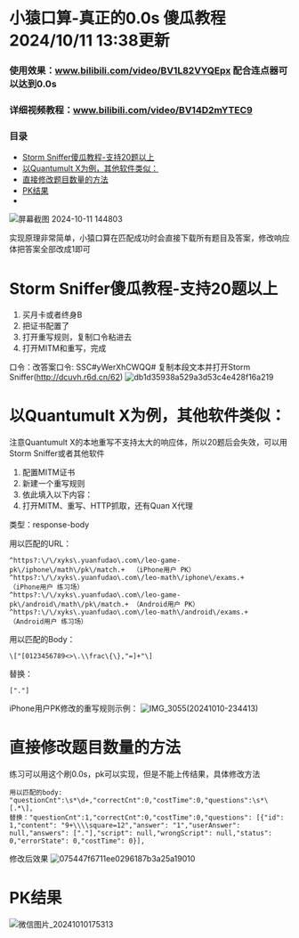 # 小猿口算-真正的0.0s 傻瓜教程 2024/10/11 13:38更新

### 使用效果：www.bilibili.com/video/BV1L82VYQEpx 配合连点器可以达到0.0s
### 详细视频教程：www.bilibili.com/video/BV14D2mYTEC9
### 目录
- [Storm Sniffer傻瓜教程-支持20题以上](#storm-sniffer-------20----)
- [以Quantumult X为例，其他软件类似：](#-quantumult-x----------)
- [直接修改题目数量的方法](#-----------)
- [PK结果](#-----)
- 
![屏幕截图 2024-10-11 144803](https://github.com/user-attachments/assets/5ae735ae-330d-41af-a704-f47dbc22ed62)

实现原理非常简单，小猿口算在匹配成功时会直接下载所有题目及答案，修改响应体把答案全部改成1即可

# Storm Sniffer傻瓜教程-支持20题以上
1. 买月卡或者终身B
2. 把证书配置了
3. 打开重写规则，复制口令粘进去
4. 打开MITM和重写，完成

口令：改答案口令: SSC#yWerXhCWQQ# 复制本段文本并打开Storm Sniffer(http://dcuvh.r6d.cn/62)
![db1d35938a529a3d53c4e428f16a219](https://github.com/user-attachments/assets/fcd75c46-f530-4c20-a2fa-781afb6dd7f3)


# 以Quantumult X为例，其他软件类似：

注意Quantumult X的本地重写不支持太大的响应体，所以20题后会失效，可以用Storm Sniffer或者其他软件
1. 配置MITM证书
2. 新建一个重写规则
3. 依此填入以下内容：
4. 打开MITM、重写、HTTP抓取，还有Quan X代理

类型：response-body

用以匹配的URL：
```
^https?:\/\/xyks\.yuanfudao\.com\/leo-game-pk\/iphone\/math\/pk\/match.+  （iPhone用户 PK）
^https?:\/\/xyks\.yuanfudao\.com\/leo-math\/iphone\/exams.+               （iPhone用户 练习场）
^https?:\/\/xyks\.yuanfudao\.com\/leo-game-pk\/android\/math\/pk\/match.+ （Android用户 PK）
^https?:\/\/xyks\.yuanfudao\.com\/leo-math\/android\/exams.+              （Android用户 练习场）
```
用以匹配的Body：
```
\["[0123456789<>\.\\frac\{\},"=]+"\]
```
替换：
```
["."]
```

iPhone用户PK修改的重写规则示例：
![IMG_3055(20241010-234413)](https://github.com/user-attachments/assets/8c443a8a-8d45-42ae-bd3d-906b6a29c461)

# 直接修改题目数量的方法
练习可以用这个刷0.0s，pk可以实现，但是不能上传结果，具体修改方法
```
用以匹配的body: "questionCnt":\s*\d+,"correctCnt":0,"costTime":0,"questions":\s*\[.*\],
替换："questionCnt":1,"correctCnt":0,"costTime":0,"questions": [{"id": 1,"content": "9+\\\\square=12","answer": "1","userAnswer": null,"answers": ["."],"script": null,"wrongScript": null,"status": 0,"errorState": 0,"costTime": 0}],
```
修改后效果
![075447f6711ee0296187b3a25a19010](https://github.com/user-attachments/assets/a902a38c-e55c-41c1-9d97-3062770fd733)

# PK结果
![微信图片_20241010175313](https://github.com/user-attachments/assets/afb3d32c-7c43-4e14-af53-ad0200b4e9ac)
